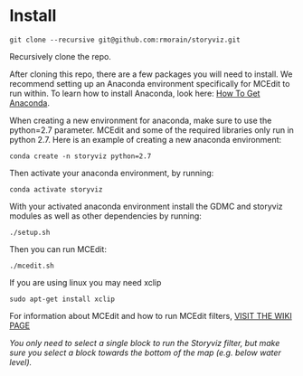 # Install

```console
git clone --recursive git@github.com:rmorain/storyviz.git
```

Recursively clone the repo. 

After cloning this repo, there are a few packages you will need to install. We recommend setting up an Anaconda environment specifically for MCEdit to run within. To learn how to install Anaconda, look here: [How To Get Anaconda](https://conda.io/projects/conda/en/latest/user-guide/install/index.html).

When creating a new environment for anaconda, make sure to use the python=2.7 parameter. MCEdit and some of the required libraries only run in python 2.7. Here is an example of creating a new anaconda environment:

```console
conda create -n storyviz python=2.7
```

Then activate your anaconda environment, by running: 

```console
conda activate storyviz
```

With your activated anaconda environment install the GDMC and storyviz modules as well as other dependencies by running:
```console
./setup.sh
```
Then you can run MCEdit:
```console
./mcedit.sh
```

If you are using linux you may need xclip
```console
sudo apt-get install xclip
```

For information about MCEdit and how to run MCEdit filters, [VISIT THE WIKI PAGE](http://github.com/mcgreentn/MCAI/wiki)

*You only need to select a single block to run the Storyviz filter, but make sure you select a block towards the bottom of the map (e.g. below water level).*
